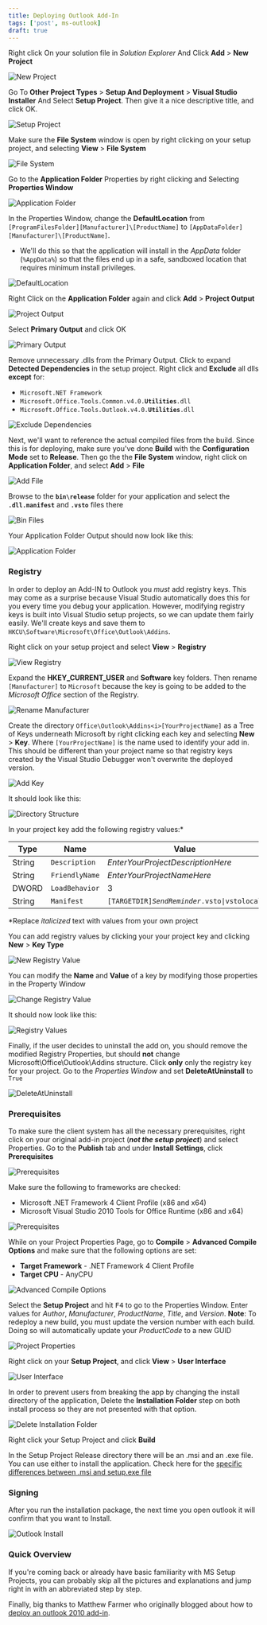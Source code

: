 ```yaml
---
title: Deploying Outlook Add-In
tags: ['post', ms-outlook]
draft: true
---
```


Right click On your solution file in *Solution Explorer* And Click **Add** > **New Project**

![New Project](https://i.imgur.com/8HMv5kB.png)

Go To **Other Project Types** > **Setup And Deployment** > **Visual Studio Installer** And Select **Setup Project**.  Then give it a nice descriptive title, and click OK.

![Setup Project](https://i.imgur.com/Jj3OezO.png)

Make sure the **File System** window is open by right clicking on your setup project, and selecting **View** > **File System**

![File System](https://i.imgur.com/ladNaw4.png)

Go to the **Application Folder** Properties by right clicking and Selecting **Properties Window**

![Application Folder](https://i.imgur.com/RnF7jhk.png)

In the Properties Window, change the **DefaultLocation** from `[ProgramFilesFolder][Manufacturer]\[ProductName]` to `[AppDataFolder][Manufacturer]\[ProductName]`.

* We'll do this so that the application will install in the *AppData* folder (`%AppData%`) so that the files end up in a safe, sandboxed location that requires minimum install privileges.

![DefaultLocation](https://i.imgur.com/9egzLk7.png)

Right Click on the **Application Folder** again and click **Add** > **Project Output**

![Project Output](https://i.imgur.com/ldgfFD0.png)

Select **Primary Output** and click OK

![Primary Output](https://i.imgur.com/Vg5fvOa.png)

Remove unnecessary .dlls from the Primary Output.  Click to expand **Detected Dependencies** in the setup project. Right click and **Exclude** all dlls **except** for:

* `Microsoft.NET Framework`
* <code>Microsoft.Office.Tools.Common.v4.0.<b>Utilities</b>.dll</code>
* <code>Microsoft.Office.Tools.Outlook.v4.0.<b>Utilities</b>.dll</code>

![Exclude Dependencies](https://i.imgur.com/Sry98XC.png)

Next, we'll want to reference the actual compiled files from the build.  Since this is for deploying, make sure you've done **Build** with the **Configuration Mode** set to **Release**.  Then go the the **File System** window, right click on **Application Folder**, and select **Add** >  **File**

![Add File](https://i.imgur.com/IQiI5R1.png)

Browse to the **`bin\release`** folder for your application and select the **`.dll.manifest`** and **`.vsto`** files there

![Bin Files](https://i.imgur.com/lnvkq8q.png)

Your Application Folder Output should now look like this:

![Application Folder](https://i.imgur.com/mcQhm4m.png)

### Registry

In order to deploy an Add-IN to Outlook you *must* add registry keys.  This may come as a surprise because Visual Studio automatically does this for you every time you debug your application. However, modifying registry keys is built into Visual Studio setup projects, so we can update them fairly easily.  We'll create keys and save them to `HKCU\Software\Microsoft\Office\Outlook\Addins`.

Right click on your setup project and select **View** > **Registry**

![View Registry](https://i.imgur.com/eGmTvS8.png)

Expand the **HKEY_CURRENT_USER** and **Software** key folders. Then rename `[Manufacturer]` to `Microsoft` because the key is going to be added to the *Microsoft Office* section of the Registry.

![Rename Manufacturer](https://i.imgur.com/zpQaYSw.png)

Create the directory <code>Office\Outlook\Addins\<i>[YourProjectName]</i></code> as a Tree of Keys underneath Microsoft by right clicking each key and selecting **New** > **Key**.  Where `[YourProjectName]` is the name used to identify your add in.  This should be different than your project name so that registry keys created by the Visual Studio Debugger won't overwrite the deployed version.

![Add Key](https://i.imgur.com/f1UFDgI.png)

It should look like this:

![Directory Structure](https://i.imgur.com/VlZSdDa.png)

In your project key add the following registry values:*

| Type   | Name           | Value                                                           |
| ------ | -------------- | --------------------------------------------------------------- |
| String | `Description`  | *EnterYourProjectDescriptionHere*                               |
| String | `FriendlyName` | *EnterYourProjectNameHere*                                      |
| DWORD  | `LoadBehavior` | 3                                                               |
| String | `Manifest`     | <code>[TARGETDIR]<i>SendReminder</i>.vsto&#124;vstolocal</code> |

*Replace _italicized_ text with values from your own project

You can add registry values by clicking your your project key and clicking **New** > **Key Type**

![New Registry Value](https://i.imgur.com/tq4J3zp.png)

You can modify the **Name** and **Value** of a key by modifying those properties in the Property Window

![Change Registry Value](https://i.imgur.com/SFEKUGZ.png)

It should now look like this:

![Registry Values](https://i.imgur.com/CFgRfJf.png)

Finally, if the user decides to uninstall the add on, you should remove the modified Registry Properties, but should **not** change Microsoft\Office\Outlook\Addins structure.  Click **only** only the registry key for your project.  Go to the *Properties Window* and set **DeleteAtUninstall** to `True`

![DeleteAtUninstall](https://i.imgur.com/YMbNVgf.png)

### Prerequisites

To make sure the client system has all the necessary prerequisites, right click on your original add-in project (***not the setup project***) and select Properties.  Go to the **Publish** tab and under **Install Settings**, click **Prerequisites**

![Prerequisites](https://i.imgur.com/A302sVr.png)

Make sure the following to frameworks are checked:

* Microsoft .NET Framework 4 Client Profile (x86 and x64)
* Microsoft Visual Studio 2010 Tools for Office Runtime (x86 and x64)

![Prerequisites](https://i.imgur.com/fYVOjIC.png)

While on your Project Properties Page, go to **Compile** > **Advanced Compile Options** and make sure that the following options are set:

* **Target Framework** - .NET Framework 4 Client Profile
* **Target CPU** - AnyCPU

![Advanced Compile Options](https://i.imgur.com/shIcU5O.png)

Select the **Setup Project** and hit <kbd>F4</kbd> to go to the Properties Window.  Enter values for *Author*, *Manufacturer*, *ProductName*, *Title*, and *Version*.
**Note**: To redeploy a new build, you must update the version number with each build. Doing so will automatically update your *ProductCode* to a new GUID

![Project Properties](https://i.imgur.com/HZxOToO.png)

Right click on your **Setup Project**, and click **View** > **User Interface**

![User Interface](https://i.imgur.com/AIHfuXT.png)

In order to prevent users from breaking the app by changing the install directory of the application, Delete the **Installation Folder** step on both install process so they are not presented with that option.

![Delete Installation Folder](https://i.imgur.com/3MuJKzf.png)

Right click your Setup Project and click **Build**

In the Setup Project Release directory there will be an .msi and an .exe file.  You can use either to install the application.  Check here for the [specific differences between .msi and setup.exe file][MSI VS EXE]

### Signing

[MSI VS EXE]: http://stackoverflow.com/a/1925819/1366033

After you run the installation package, the next time you open outlook it will confirm that you want to Install.

![Outlook Install](https://i.imgur.com/6IqlNAb.png)

### Quick Overview

If you're coming back or already have basic familiarity with MS Setup Projects, you can probably skip all the pictures and explanations and jump right in with an abbreviated step by step.



Finally, big thanks to Matthew Farmer who originally blogged about how to [deploy an outlook 2010 add-in][DeployOutlookBlog].

[DeployOutlookBlog]: http://blogs.msdn.com/b/mcsuksoldev/archive/2010/10/01/building-and-deploying-an-outlook-2010-add-in-part-2-of-2.aspx
